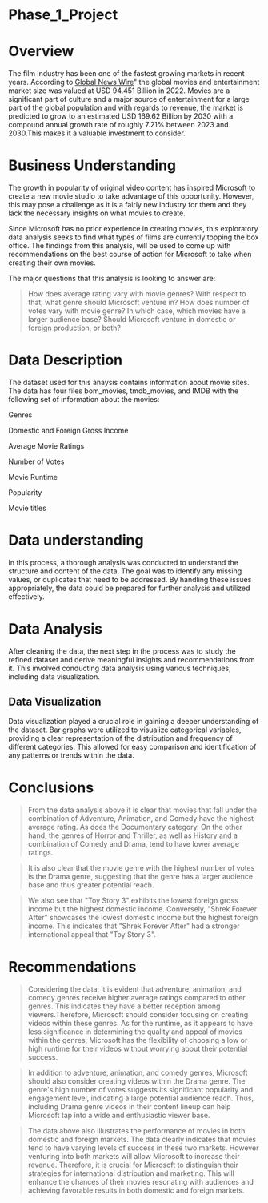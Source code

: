 # Phase_1_Project
# Overview
The film industry has been one of the fastest growing markets in recent years. According to [Global News Wire](https://www.globenewswire.com/news-release/2022/03/08/2398616/0/en/Film-And-Video-Global-Market-Report-2022.html)" the global movies and entertainment market size was valued at USD 94.451 Billion in 2022. Movies are a significant part of culture and a major source of entertainment for a large part of the global population and with regards to revenue, the market is predicted to grow to an estimated USD 169.62 Billion by 2030 with a compound annual growth rate of roughly 7.21% between 2023 and 2030.This makes it a valuable investment to consider.

# Business Understanding
The growth in popularity of original video content has inspired Microsoft to create a new movie studio to take advantage of this opportunity. However, this may pose a challenge as it is a fairly new industry for them and they lack the necessary insights on what movies to create.

Since Microsoft has no prior experience in creating movies, this exploratory data analysis seeks to find what types of films are currently topping the box office. The findings from this analysis, will be used to come up with recommendations on the best course of action for Microsoft to take when creating their own movies.

The major questions that this analysis is looking to answer are:
>How does average rating vary with movie genres? With respect to that, what genre should Microsoft venture in?
>How does number of votes vary with movie genre? In which case, which movies have a larger audience base?
>Should Microsoft venture in domestic or foreign production, or both?

# Data Description
The dataset used for this anaysis contains information about movie sites. The data has four files bom_movies, tmdb_movies, and IMDB with the following set of information about the movies:


Genres

Domestic and Foreign Gross Income

Average Movie Ratings

Number of Votes

Movie Runtime

Popularity

Movie titles

# Data understanding
In this process, a thorough analysis was conducted to understand the structure and content of the data. The goal was to identify any missing values, or duplicates that need to be addressed. By handling these issues appropriately, the data could be prepared for further analysis and utilized effectively.


# Data Analysis
After cleaning the data, the next step in the process was to study the refined dataset and derive meaningful insights and recommendations from it. This involved conducting data analysis using various techniques, including data visualization.

## Data Visualization
Data visualization played a crucial role in gaining a deeper understanding of the dataset. Bar graphs were utilized to visualize categorical variables, providing a clear representation of the distribution and frequency of different categories. This allowed for easy comparison and identification of any patterns or trends within the data.



# Conclusions
>From the data analysis above it is clear that movies that fall under the combination of Adventure, Animation, and Comedy have the highest average rating. As does the Documentary category. On the other hand, the genres of Horror and Thriller, as well as History and a combination of Comedy and Drama, tend to have lower average ratings.

>It is also clear that the movie genre with the highest number of votes is the Drama genre, suggesting that the genre has a larger audience base and thus greater potential reach.

>We also see that "Toy Story 3" exhibits the lowest foreign gross income but the highest domestic income. Conversely, "Shrek Forever After" showcases the lowest domestic income but the highest foreign income. This indicates that "Shrek Forever After" had a stronger international appeal that "Toy Story 3".

# Recommendations
>Considering the data, it is evident that adventure, animation, and comedy genres receive higher average ratings compared to other genres. This indicates they have a better reception among viewers.Therefore, Microsoft should consider focusing on creating videos within these genres. As for the runtime, as it appears to have less significance in determining the quality and appeal of movies within the genres, Microsoft has the flexibility of choosing a low or high runtime for their videos without worrying about their potential success.

>In addition to adventure, animation, and comedy genres, Microsoft should also consider creating videos within the Drama genre. The genre's high number of votes suggests its significant popularity and engagement level, indicating a large potential audience reach. Thus, including Drama genre videos in their content lineup can help Microsoft tap into a wide and enthusiastic viewer base.

>The data above also illustrates the performance of movies in both domestic and foreign markets. The data clearly indicates that movies tend to have varying levels of success in these two markets. However venturing into both markets will allow Microsoft to increase their revenue. Therefore, it is crucial for Microsoft to distinguish their strategies for international distribution and marketing. This will enhance the chances of their movies resonating with audiences and achieving favorable results in both domestic and foreign markets.


